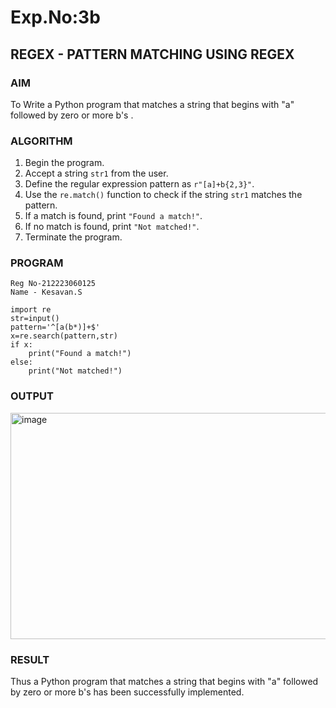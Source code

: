 # Exp.No:3b  
## REGEX - PATTERN MATCHING USING REGEX

### AIM  
To Write a Python program that matches a string that begins with "a" followed by zero or more b's .

### ALGORITHM

1. Begin the program.  
2. Accept a string `str1` from the user.  
3. Define the regular expression pattern as `r"[a]+b{2,3}"`.  
4. Use the `re.match()` function to check if the string `str1` matches the pattern.  
5. If a match is found, print `"Found a match!"`.  
6. If no match is found, print `"Not matched!"`.  
7. Terminate the program.

### PROGRAM

```
Reg No-212223060125
Name - Kesavan.S

import re
str=input()
pattern='^[a(b*)]+$'
x=re.search(pattern,str)
if x:
    print("Found a match!")
else:
    print("Not matched!")
```
### OUTPUT
<img width="1229" height="362" alt="image" src="https://github.com/user-attachments/assets/38bbbaff-305e-43d7-9de4-2931cc7af40a" />

### RESULT
Thus a Python program that matches a string that begins with "a" followed by zero or more b's has been successfully implemented.
